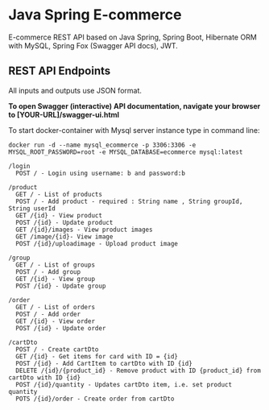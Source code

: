 # Java Spring E-commerce

E-commerce REST API based on Java Spring, Spring Boot, Hibernate ORM with MySQL, Spring Fox (Swagger API docs), JWT.

## REST API Endpoints

All inputs and outputs use JSON format.

**To open Swagger (interactive) API documentation, navigate your browser to [YOUR-URL]/swagger-ui.html**

To start docker-container with Mysql server instance type in command line:
```
docker run -d --name mysql_ecommerce -p 3306:3306 -e MYSQL_ROOT_PASSWORD=root -e MYSQL_DATABASE=ecommerce mysql:latest
```

```
/login
  POST / - Login using username: b and password:b

/product
  GET / - List of products
  POST / - Add product - required : String name , String groupId, String userId
  GET /{id} - View product
  POST /{id} - Update product
  GET /{id}/images - View product images
  GET /image/{id}- View image
  POST /{id}/uploadimage - Upload product image

/group
  GET / - List of groups
  POST / - Add group
  GET /{id} - View group
  POST /{id} - Update group

/order
  GET / - List of orders
  POST / - Add order
  GET /{id} - View order
  POST /{id} - Update order

/cartDto
  POST / - Create cartDto
  GET /{id} - Get items for card with ID = {id}
  POST /{id} - Add CartItem to cartDto with ID {id}
  DELETE /{id}/{product_id} - Remove product with ID {product_id} from cartDto with ID {id}
  POST /{id}/quantity - Updates cartDto item, i.e. set product quantity
  POTS /{id}/order - Create order from cartDto

```
